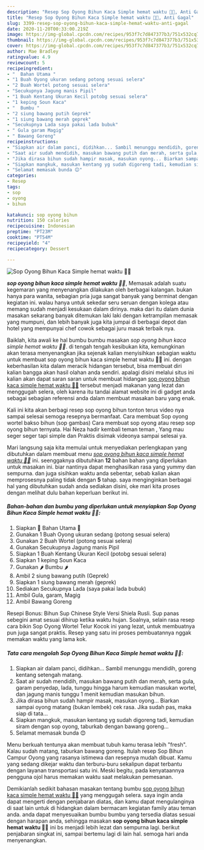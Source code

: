 ```yaml
---
description: "Resep Sop Oyong Bihun Kaca Simple hemat waktu 🍜🍴, Anti Gagal"
title: "Resep Sop Oyong Bihun Kaca Simple hemat waktu 🍜🍴, Anti Gagal"
slug: 3399-resep-sop-oyong-bihun-kaca-simple-hemat-waktu-anti-gagal
date: 2020-11-20T00:33:00.219Z
image: https://img-global.cpcdn.com/recipes/953f7c7d847377b3/751x532cq70/sop-oyong-bihun-kaca-simple-hemat-waktu-🍜🍴-foto-resep-utama.jpg
thumbnail: https://img-global.cpcdn.com/recipes/953f7c7d847377b3/751x532cq70/sop-oyong-bihun-kaca-simple-hemat-waktu-🍜🍴-foto-resep-utama.jpg
cover: https://img-global.cpcdn.com/recipes/953f7c7d847377b3/751x532cq70/sop-oyong-bihun-kaca-simple-hemat-waktu-🍜🍴-foto-resep-utama.jpg
author: Mae Bradley
ratingvalue: 4.9
reviewcount: 5
recipeingredient:
- "  Bahan Utama "
- "1 Buah Oyong ukuran sedang potong sesuai selera"
- "2 Buah Wortel potong sesuai selera"
- "Secukupnya Jagung manis Pipil"
- "1 Buah Kentang Ukuran Kecil potobg sesuai selera"
- "1 keping Soun Kaca"
- "  Bumbu "
- "2 siung bawang putih Geprek"
- "1 siung bawang merah geprek"
- "Secukupnya Lada saya pakai lada bubuk"
- " Gula garam Magig"
- " Bawang Goreng"
recipeinstructions:
- "Siapkan air dalam panci, didihkan... Sambil menunggu mendidih, goreng kentang setengah matang."
- "Saat air sudah mendidih, masukan bawang putih dan merah, serta gula, garam penyedap, lada, tunggu hingga harum kemudian masukan wortel, dan jagung manis tunggu 1 menit kemudian masukan bihun."
- "Jika dirasa bihun sudah hampir masak, masukan oyong... Biarkan sampai oyong matang (bukan lembek) cek rasa. Jika sudah pas, maka siap di tata..."
- "Siapkan mangkuk, masukan kentang yg sudah digoreng tadi, kemudian siram dengan sop oyong, taburkab dengan bawang goreng..."
- "Selamat memasak bunda 😊"
categories:
- Resep
tags:
- sop
- oyong
- bihun

katakunci: sop oyong bihun 
nutrition: 150 calories
recipecuisine: Indonesian
preptime: "PT23M"
cooktime: "PT54M"
recipeyield: "4"
recipecategory: Dessert

---
```



![Sop Oyong Bihun Kaca Simple hemat waktu 🍜🍴](https://img-global.cpcdn.com/recipes/953f7c7d847377b3/751x532cq70/sop-oyong-bihun-kaca-simple-hemat-waktu-🍜🍴-foto-resep-utama.jpg)

<b><i>sop oyong bihun kaca simple hemat waktu 🍜🍴</i></b>, Memasak adalah suatu kegemaran yang menyenangkan dilakukan oleh berbagai kalangan. bukan hanya para wanita, sebagian pria juga sangat banyak yang berminat dengan kegiatan ini. walau hanya untuk sekedar seru seruan dengan kolega atau memang sudah menjadi kesukaan dalam dirinya. maka dari itu dalam dunia masakan sekarang banyak ditemukan laki laki dengan ketrampilan memasak yang mumpuni, dan lebih banyak juga kita jumpai di berbagai depot dan hotel yang mempunyai chef cowok sebagai juru masak terbaik nya.

Baiklah, kita awali ke hal bumbu bumbu masakan <i>sop oyong bihun kaca simple hemat waktu 🍜🍴</i>. di tengah tengah kesibukan kita, kemungkinan akan terasa menyenangkan jika sejenak kalian menyisihkan sebagian waktu untuk membuat sop oyong bihun kaca simple hemat waktu 🍜🍴 ini. dengan keberhasilan kita dalam meracik hidangan tersebut, bisa membuat diri kalian bangga akan hasil olahan anda sendiri. apalagi disini melalui situs ini kalian akan dapat saran saran untuk membuat hidangan <u>sop oyong bihun kaca simple hemat waktu 🍜🍴</u> tersebut menjadi makanan yang lezat dan menggugah selera, oleh karena itu tandai alamat website ini di gadget anda sebagai sebagian referensi anda dalam membuat masakan baru yang enak.

Kali ini kita akan berbagi resep sop oyong bihun tonton terus video nya sampai selesai semoga resepnya bermanfaat. Cara membuat Sop oyong wortel bakso bihun (sop gambas) Cara membuat sop oyong atau resep sop oyong bihun ternyata. Hai Neza hadir kembali teman teman , Yang mau seger seger tapi simple dan Praktis disimak videonya sampai selesai ya.


Mari langsung saja kita memulai untuk menyediakan perlengkapan yang dibutuhkan dalam membuat menu <u><i>sop oyong bihun kaca simple hemat waktu 🍜🍴</i></u> ini. seenggaknya dibutuhkan <b>12</b> bahan bahan yang diperlukan untuk masakan ini. biar nantinya dapat menghasilkan rasa yang yummy dan sempurna. dan juga sisihkan waktu anda sebentar, sebab kalian akan memprosesnya paling tidak dengan <b>5</b> tahap. saya menginginkan berbagai hal yang dibutuhkan sudah anda sediakan disini, oke mari kita proses dengan melihat dulu bahan keperluan berikut ini.

<!--inarticleads1-->

##### Bahan-bahan dan bumbu yang diperlukan untuk menyiapkan Sop Oyong Bihun Kaca Simple hemat waktu 🍜🍴:

1. Siapkan  🍥 Bahan Utama 🍥
1. Gunakan 1 Buah Oyong ukuran sedang (potong sesuai selera)
1. Gunakan 2 Buah Wortel (potong sesuai selera)
1. Gunakan Secukupnya Jagung manis Pipil
1. Siapkan 1 Buah Kentang Ukuran Kecil (potobg sesuai selera)
1. Siapkan 1 keping Soun Kaca
1. Gunakan  🌶 Bumbu 🌶
1. Ambil 2 siung bawang putih (Geprek)
1. Siapkan 1 siung bawang merah (geprek)
1. Sediakan Secukupnya Lada (saya pakai lada bubuk)
1. Ambil  Gula, garam, Magig
1. Ambil  Bawang Goreng


Resepi Bonus: Bihun Sup Chinese Style Versi Shiela Rusli. Sup panas sebegini amat sesuai dihirup ketika waktu hujan. Soalnya, selain rasa resep cara bikin Sop Oyong Wortel Telur Kocok ini yang lezat, untuk membuatnya pun juga sangat praktis. Resep yang satu ini proses pembuatannya nggak memakan waktu yang lama kok. 

<!--inarticleads2-->

##### Tata cara mengolah Sop Oyong Bihun Kaca Simple hemat waktu 🍜🍴:

1. Siapkan air dalam panci, didihkan... Sambil menunggu mendidih, goreng kentang setengah matang.
1. Saat air sudah mendidih, masukan bawang putih dan merah, serta gula, garam penyedap, lada, tunggu hingga harum kemudian masukan wortel, dan jagung manis tunggu 1 menit kemudian masukan bihun.
1. Jika dirasa bihun sudah hampir masak, masukan oyong... Biarkan sampai oyong matang (bukan lembek) cek rasa. Jika sudah pas, maka siap di tata...
1. Siapkan mangkuk, masukan kentang yg sudah digoreng tadi, kemudian siram dengan sop oyong, taburkab dengan bawang goreng...
1. Selamat memasak bunda 😊


Menu berkuah tentunya akan membuat tubuh kamu terasa lebih &#34;fresh&#34;. Kalau sudah matang, taburkan bawang goreng. Itulah resep Sop Bihun Campur Oyong yang rasanya istimewa dan resepnya mudah dibuat. Kamu yang sedang dikejar waktu dan terburu-buru sekalipun dapat terbantu dengan layanan transportasi satu ini. Meski begitu, pada kenyataannya pengguna ojol harus memakan waktu saat melakukan pemesanan. 

Demikianlah sedikit bahasan masakan tentang bumbu <u>sop oyong bihun kaca simple hemat waktu 🍜🍴</u> yang menggugah selera. saya ingin anda dapat mengerti dengan penjabaran diatas, dan kamu dapat mengulanginya di saat lain untuk di hidangkan dalam bermacam kegiatan family atau teman anda. anda dapat menyesuaikan bumbu bumbu yang tersedia diatas sesuai dengan harapan anda, sehingga masakan <b>sop oyong bihun kaca simple hemat waktu 🍜🍴</b> ini bs menjadi lebih lezat dan sempurna lagi. berikut penjabaran singkat ini, sampai bertemu lagi di lain hal. semoga hari anda menyenangkan.
